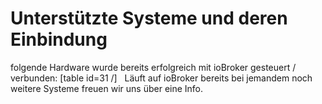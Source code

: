 # **Unterstützte Systeme und deren Einbindung**

folgende Hardware wurde bereits erfolgreich mit ioBroker gesteuert / verbunden: [table id=31 /]   Läuft auf ioBroker bereits bei jemandem noch weitere Systeme freuen wir uns über eine Info.
